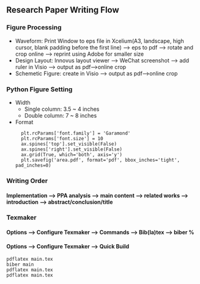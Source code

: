 ## Research Paper Writing Flow
### Figure Processing
- Waveform: Print Window to eps file in Xcelium(A3, landscape, high cursor, blank padding before the first line) --> eps to pdf --> rotate and crop online --> reprint using Adobe for smaller size
- Design Layout: Innovus layout viewer --> WeChat screenshot --> add ruler in Visio --> output as pdf-->online crop
- Schemetic Figure: create in Visio --> output as pdf-->online crop
### Python Figure Setting
- Width
  - Single column: 3.5 ~ 4 inches
  - Double column: 7 ~ 8 inches
- Format
  ```
    plt.rcParams['font.family'] = 'Garamond'
    plt.rcParams['font.size'] = 10
    ax.spines['top'].set_visible(False)
    ax.spines['right'].set_visible(False)
    ax.grid(True, which='both', axis='y')
    plt.savefig('area.pdf', format='pdf', bbox_inches='tight', pad_inches=0)
  ```
### Writing Order
#### Implementation --> PPA analysis --> main content --> related works --> introduction --> abstract/conclusion/title

### Texmaker
#### Options --> Configure Texmaker --> Commands --> Bib(la)tex --> biber %
#### Options --> Configure Texmaker --> Quick Build
```
pdflatex main.tex
biber main
pdflatex main.tex
pdflatex main.tex
```
